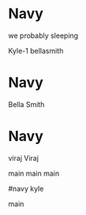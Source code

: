 # Navy

we probably sleeping

 Kyle-1
 bellasmith
# Navy 
Bella Smith

# Navy
 viraj
Viraj

 main
 main
 main

#navy
kyle

 main
